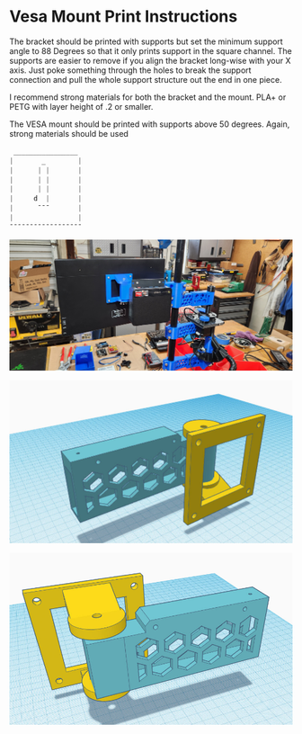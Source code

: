 # Vesa Mount Print Instructions

The bracket should be printed with supports but set the minimum support angle to 88 Degrees so that it only prints support in the square channel. The supports are easier to remove if you align the bracket long-wise with your X axis. Just poke something through the holes to break the support connection and pull the whole support structure out the end in one piece. 

I recommend strong materials for both the bracket and the mount. PLA+ or PETG with layer height of .2 or smaller. 

The VESA mount should be printed with supports above 50 degrees. Again, strong materials should be used 


```python
 ________________
|       _        |
|      | |       |
|      | |       |
|      | |       |
|     d  |       |
|      ¯¯¯       |
|                |
¯¯¯¯¯¯¯¯¯¯¯¯¯¯¯¯¯¯
```

![Picture of completed mount](Vesa%20Mount%20Pic1.jpg)

![3d Preview Front](3dMountPreview1.jpg)

![3d Preview Back](3dMountPreview2.jpg)
